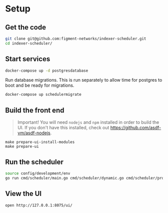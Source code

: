 # Setup

## Get the code

```sh
git clone git@github.com:figment-networks/indexer-scheduler.git
cd indexer-scheduler/
```

## Start services

```sh
docker-compose up -d postgresdatabase
```

Run database migrations. This is run separately to allow time for postgres to boot and be ready for migrations.

```sh
docker-compose up schedulermigrate
```

## Build the front end

> Important! You will need `nodejs` and `npm` installed in order to build the UI. If you don't have this installed, check out https://github.com/asdf-vm/asdf-nodejs.

```
make prepare-ui-install-modules
make prepare-ui
```

## Run the scheduler

```sh
source config/development/env
go run cmd/scheduler/main.go cmd/scheduler/dynamic.go cmd/scheduler/profiling.go
```

## View the UI

```
open http://127.0.0.1:8075/ui/
```